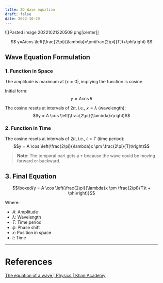 ```yaml
---
title: 2D Wave equation
draft: false
date: 2022-10-20
---
```


![[Pasted image 20221021220509.png|center]]

$$
y=A\cos \left(\frac{2\pi}{\lambda}x\pm\frac{2\pi}{T}t+\phi\right)
$$

## Wave Equation Formulation

### 1. Function in Space

The amplitude is maximum at $(x = 0)$, implying the function is cosine.

Initial form:
$$y = A \cos \theta$$

The cosine resets at intervals of $2\pi$, i.e., $x = \lambda$ (wavelength):
$$y = A \cos \left(\frac{2\pi}{\lambda}x\right)$$

### 2. Function in Time

The cosine resets at intervals of $2\pi$, i.e., $t= T$ (time period):
$$y = A \cos \left(\frac{2\pi}{\lambda}x \pm \frac{2\pi}{T}t\right)$$

> **Note:** The temporal part gets a $\pm$ because the wave could be moving forward or backward.

## 3. Final Equation

$$\boxed{y = A \cos \left(\frac{2\pi}{\lambda}x \pm \frac{2\pi}{T}t + \phi\right)}$$

Where:
- $A$: Amplitude
- $\lambda$: Wavelength
- $T$: Time period
- $\phi$: Phase shift
- $x$: Position in space
- $t$: Time

--- 
# References

[The equation of a wave | Physics | Khan Academy](https://www.youtube.com/watch?v=9WZM68aVnGk)